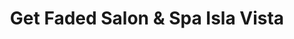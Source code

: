 ---
title: "Get Faded Salon & Spa Isla Vista"
url: /isla-vista/get-faded-salon-und-spa-isla-vista/
shop: Friseur
---